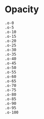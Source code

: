# Opacity

`.o-0`  
`.o-5`  
`.o-10`  
`.o-15`  
`.o-20`  
`.o-25`  
`.o-30`  
`.o-35`  
`.o-40`  
`.o-45`  
`.o-50`  
`.o-55`  
`.o-60`  
`.o-65`  
`.o-70`  
`.o-75`  
`.o-80`  
`.o-85`  
`.o-90`  
`.o-95`  
`.o-100`  
